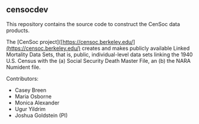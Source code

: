 ## censocdev

This repository contains the source code to construct the CenSoc data products. 

The [CenSoc project]([https://censoc.berkeley.edu/](https://censoc.berkeley.edu/) creates and makes publicly available Linked Mortality Data Sets, that is, public, individual-level data sets linking the 1940 U.S. Census with the (a) Social Security Death Master File, an (b) the NARA Numident file.

Contributors: 

- Casey Breen
- Maria Osborne 
- Monica Alexander 
- Ugur Yildrim 
- Joshua Goldstein (PI)


